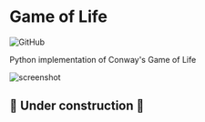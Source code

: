 # Game of Life

![GitHub](https://img.shields.io/github/license/lincolncpp/game-of-life?color=red&style=flat-square)

Python implementation of Conway's Game of Life

<img src="https://i.ibb.co/zRDXB44/img.png" alt="screenshot"></a>

## :construction: Under construction :construction:
